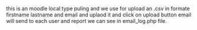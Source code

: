 this is an moodle local type puling and we use for upload an .csv in formate firstname lastname and email and uplaod it and click on upload button email will send to each user and report we can see in email_log.php file.

